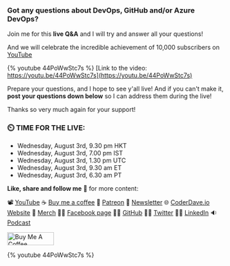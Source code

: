 ### Got any questions about DevOps, GitHub and/or Azure DevOps?

Join me for this __live Q&A__ and I will try and answer all your questions!

And we will celebrate the incredible achievement of 10,000 subscribers on [YouTube](https://www.youtube.com/CoderDave?sub_confirmation=1)

{% youtube 44PoWwStc7s %}
[Link to the video: https://youtu.be/44PoWwStc7s](https://youtu.be/44PoWwStc7s)

Prepare your questions, and I hope to see y'all live! And if you can't make it, __post your questions down below__ so I can address them during the live!

Thanks so very much again for your support!

### ⏲️ TIME FOR THE LIVE:

- Wednesday, August 3rd, 9.30 pm HKT
- Wednesday, August 3rd, 7.00 pm IST
- Wednesday, August 3rd, 1.30 pm UTC
- Wednesday, August 3rd, 9.30 am ET
- Wednesday, August 3rd, 6.30 am PT

__Like, share and follow me__ 🚀 for more content:

📽 [YouTube](https://www.youtube.com/CoderDave)
☕ [Buy me a coffee](https://buymeacoffee.com/CoderDave)
💖 [Patreon](https://patreon.com/CoderDave)
📧 [Newsletter](https://coderdave.io/newsletter)
🌐 [CoderDave.io Website](https://coderdave.io)
👕 [Merch](https://geni.us/cdmerch)
👦🏻 [Facebook page](https://www.facebook.com/CoderDaveYT)
🐱‍💻 [GitHub](https://github.com/n3wt0n)
👲🏻 [Twitter](https://www.twitter.com/davide.benvegnu)
👴🏻 [LinkedIn](https://www.linkedin.com/in/davidebenvegnu/)
🔉 [Podcast](https://geni.us/cdpodcast)

<a href="https://www.buymeacoffee.com/CoderDave" target="_blank"><img src="https://cdn.buymeacoffee.com/buttons/v2/default-yellow.png" alt="Buy Me A Coffee" style="height: 30px !important; width: 108px !important;" ></a>

{% youtube 44PoWwStc7s %}